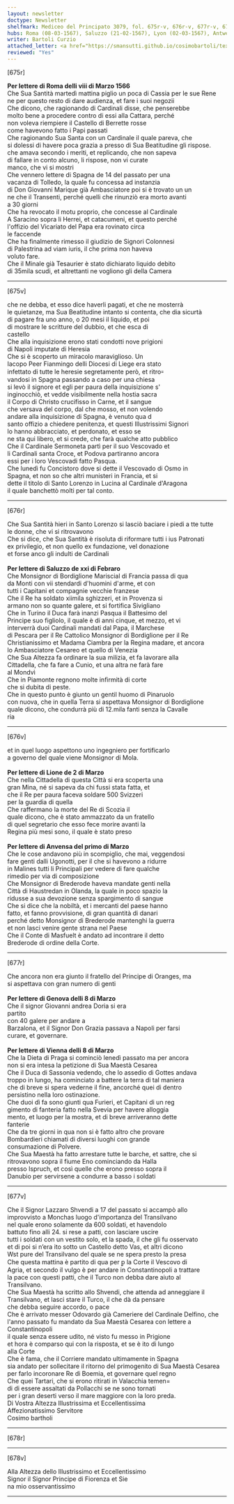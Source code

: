 ```yaml
---
layout: newsletter
doctype: Newsletter
shelfmark: Mediceo del Principato 3079, fol. 675r-v, 676r-v, 677r-v, 678r-v
hubs: Roma (08-03-1567), Saluzzo (21-02-1567), Lyon (02-03-1567), Antwerpen (01-03-1567), Genova (08-03-1567), Wien (08-03-1567)
writer: Bartoli Curzio
attached_letter: <a href="https://smansutti.github.io/cosimobartoli/texts/2978_076/">2978_076</a>
reviewed: "Yes"
---
```


[675r]  
  
  
<strong>Per lettere di Roma delli viii di Marzo 1566</strong>  
Che Sua Santità martedì mattina piglio un poca di Cassia per le sue Rene  
ne per questo resto di dare audienza, et fare i suoi negozii  
Che dicono, che ragionando di Cardinali disse, che penserebbe  
molto bene a procedere contro di essi alla Cattara, perché  
non voleva riempiere il Castello di Berrette rosse  
come havevono fatto i Papi passati  
Che ragionando Sua Santa con un Cardinale il quale pareva, che  
si dolessi di havere poca grazia a presso di Sua Beatitudine gli rispose.  
che amava secondo i meriti, et replicando, che non sapeva  
di fallare in conto alcuno, li rispose, non vi curate  
manco, che vi si mostri  
Che vennero lettere di Spagna de 14 del passato per una  
vacanza di Tolledo, la quale fu concessa ad instanzia  
di Don Giovanni Marique già Ambasciatore poi si è trovato un un  
ne che il Transenti, perché quelli che rinunziò era morto avanti  
a 30 giorni  
Che ha revocato il motu proprio, che concesse al Cardinale  
A Saracino sopra li Herrei, et catacumeni, et questo perché  
l'offizio del Vicariato del Papa era rovinato circa  
le faccende  
Che ha finalmente rimesso il giudizio de Signori Colonnesi  
di Palestrina ad viam iuris, il che prima non haveva  
voluto fare.  
Che il Minale già Tesaurier è stato dichiarato liquido debito  
di 35mila scudi, et altrettanti ne vogliono gli della Camera  
  
---  

[675v]  
  
  
che ne debba, et esso dice haverli pagati, et che ne mosterrà  
le quietanze, ma Sua Beatitudine intanto si contenta, che dia sicurtà  
di pagare fra uno anno, o 20 mesi il liquido, et poi  
di mostrare le scritture del dubbio, et che esca di  
castello  
Che alla inquisizione erono stati condotti nove prigioni  
di Napoli imputate di Heresia  
Che si è scoperto un miracolo maraviglioso. Un  
Iacopo Peer Fianmingo delli Diocesi di Liege era stato  
infettato di tutte le heresie segretamente però, et ritro꞊  
vandosi in Spagna passando a caso per una chiesa  
si levò il signore et egli per paura della inquisizione s'  
inginocchiò, et vedde visibilmente nella hostia sacra  
il Corpo di Christo crucifisso in Carne, et il sangue  
che versava del corpo, dal che mosso, et non volendo  
andare alla inquisizione di Spagna, è venuto qua d  
santo offizio a chiedere penitenza, et questi Illustrissimi Signori  
lo hanno abbracciato, et perdonato, et esso se  
ne sta qui libero, et si crede, che farà qualche atto pubblico  
Che il Cardinale Sermoneta partì per il suo Vescovado et  
li Cardinali santa Croce, et Podova partiranno ancora  
essi per i loro Vescovadi fatto Pasqua.  
Che lunedì fu Concistoro dove si dette il Vescovado di Osmo in  
Spagna, et non so che altri munisteri in Francia, et si  
dette il titolo di Santo Lorenzo in Lucina al Cardinale d'Aragona  
il quale banchettò molti per tal conto.  
  
---  

[676r]  
  
  
Che Sua Santità hieri in Santo Lorenzo si lasciò baciare i piedi a tte tutte  
le donne, che vi si ritrovavono  
Che si dice, che Sua Santità è risoluta di riformare tutti i ius Patronati  
ex privilegio, et non quello ex fundazione, vel donazione  
et forse anco gli indulti de Cardinali  
<br/><strong>Per lettere di Saluzzo de xxi di Febraro</strong>  
Che Monsignor di Bordiglione Mariscial di Francia passa di qua  
da Monti con vii stendardi d'huomini d'arme, et con  
tutti i Capitani et compagnie vecchie franzese  
Che il Re ha soldato xiimila sghizzeri, et in Provenza si  
armano non so quante galere, et si fortifica Sivigliano  
Che in Turino il Duca farà inanzi Pasqua il Battesimo del  
Principe suo figliolo, il quale è di anni cinque, et mezzo, et vi  
interverrà duoi Cardinali mandati dal Papa, il Marchese  
di Pescara per il Re Cattolico Monsignor di Bordiglione per il Re  
Christianissimo et Madama Ciambra per la Regina madare, et ancora  
lo Ambasciatore Cesareo et quello di Venezia  
Che Sua Altezza fa ordinare la sua milizia, et fa lavorare alla  
Cittadella, che fa fare a Cunio, et una altra ne farà fare  
al Mondvì  
Che in Piamonte regnono molte infirmità di corte  
che si dubita di peste.  
Che in questo punto è giunto un gentil huomo di Pinaruolo  
con nuova, che in quella Terra si aspettava Monsignor di Bordiglione  
quale dicono, che condurrà più di 12.mila fanti senza la Cavalle  
ria  
  
---  

[676v]  
  
  
et in quel luogo aspettono uno ingegniero per fortificarlo  
a governo del quale viene Monsignor di Mola.  
<br/><strong>Per lettere di Lione de 2 di Marzo</strong>  
Che nella Cittadella di questa Città si era scoperta una  
gran Mina, né si sapeva da chi fussi stata fatta, et  
che il Re per paura faceva soldare 500 Svizzeri  
per la guardia di quella  
Che raffermano la morte del Re di Scozia il  
quale dicono, che è stato ammazzato da un fratello  
di quel segretario che esso fece morire avanti la  
Regina più mesi sono, il quale è stato preso  
<br/><strong>Per lettere di Anvensa del primo di Marzo</strong>  
Che le cose andavono più in scompiglio, che mai, veggendosi  
fare genti dalli Ugonotti, per il che si havevono a ridurre  
in Malines tutti li Principali per vedere di fare qualche  
rimedio per via di composizione  
Che Monsignor di Brederode haveva mandate genti nella  
Città di Haustredan in Olanda, la quale in poco spazio la  
ridusse a sua devozione senza spargimento di sangue  
Che si dice che la nobiltà, et i mercanti del paese hanno  
fatto, et fanno provvisione, di gran quantità di danari  
perché detto Monsignor di Brederode mantenghi la guerra  
et non lasci venire gente strana nel Paese  
Che il Conte di Masfuelt è andato ad incontrare il detto  
Brederode di ordine della Corte.  
  
---  

[677r]  
  
  
Che ancora non era giunto il fratello del Principe di Oranges, ma  
si aspettava con gran numero di genti  
<br/><strong>Per lettere di Genova delli 8 di Marzo</strong>  
Che il signor Giovanni andrea Doria si era  
partito  
con 40 galere per andare a  
Barzalona, et il Signor Don Grazia passava a Napoli per farsi  
curare, et governare.  
<br/><strong>Per lettere di Vienna delli 8 di Marzo</strong>  
Che la Dieta di Praga si cominciò lenedì passato ma per ancora  
non si era intesa la petizione di Sua Maestà Cesarea  
Che il Duca di Sassonia vedendo, che lo assedio di Gottes andava  
troppo in lungo, ha cominciato a battere la terra di tal maniera  
che di breve si spera vederne il fine, ancorché quei di dentro  
persistino nella loro ostinazione.  
Che duoi dì fa sono giunti qua Furieri, et Capitani di un reg  
gimento di fanteria fatto nella Svevia per havere alloggia  
mento, et luogo per la mostra, et di breve arriveranno dette  
fanterie  
Che da tre giorni in qua non si è fatto altro che provare  
Bombardieri chiamati di diversi luoghi con grande  
consumazione di Polvere.  
Che Sua Maestà ha fatto arrestare tutte le barche, et sattre, che si  
ritrovavono sopra il fiume Eno cominciando da Halla  
presso Ispruch, et così quelle che erono presso sopra il  
Danubio per servirsene a condurre a basso i soldati  
  
---  

[677v]  
  
  
Che il Signor Lazzaro Shvendi a 17 del passato si accampò allo  
improvvisto a Monchas luogo d'importanza del Transilvano  
nel quale erono solamente da 600 soldati, et havendolo  
battuto fino alli 24. si rese a patti, con lasciare uscire  
tutti i soldati con un vestito solo, et la spada, il che gli fu osservato  
et di poi si n’era ito sotto un Castello detto Vas, et altri dicono  
Wst pure del Transilvano del quale se ne spera presto la presa  
Che questa mattina è partito di qua per ꝑ la Corte il Vescovo di  
Agria, et secondo il vulgo è per andare in Constantinopoli a trattare  
la pace con questi patti, che il Turco non debba dare aiuto al  
Transilvano.  
Che Sua Maestà ha scritto allo Shvendi, che attenda ad anneggiare il  
Transilvano, et lasci stare il Turco, il che dà da pensare  
che debba seguire accordo, o pace  
Che è arrivato messer Odovardo già Cameriere del Cardinale Delfino, che  
l'anno passato fu mandato da Sua Maestà Cesarea con lettere a Constantinopoli  
il quale senza essere udito, né visto fu messo in Prigione  
et hora è comparso qui con la risposta, et se è ito di lungo  
alla Corte  
Che è fama, che il Corriere mandato ultimamente in Spagna  
sia andato per sollecitare il ritorno del primogenito di Sua Maestà Cesarea  
per farlo incoronare Re di Boemia, et governare quel regno  
Che quei Tartari, che si erono ritirati in Valacchia temen=  
di di essere assaltati da Pollacchi se ne sono tornati  
per i gran deserti verso il mare maggiore con la loro preda.  
Di Vostra Altezza Illustrissima et Eccellentissima  
Affezionatissimo Servitore  
Cosimo bartholi  
  
---  

[678r]  
  
  
  
---  

[678v]  
  
  
Alla Altezza dello Illustrissimo et Eccellentissimo  
Signor il Signor Principe di Fiorenza et Sie  
na mio osservantissimo  
  
---  

